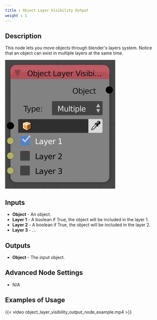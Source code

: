 ```yaml
---
title : Object Layer Visibility Output
weight : 1
---
```


## Description

This node lets you move objects through blender's layers system. Notice
that an object can exist in multiple layers at the same time.

![image](object_layer_visibility_output_node.png)

## Inputs

- **Object** - An object.
- **Layer 1** - A boolean if True, the object will be included in the
    layer 1.
- **Layer 2** - A boolean if True, the object will be included in the
    layer 2.
- **Layer 3** - ...

## Outputs

- **Object** - The input object.

## Advanced Node Settings

- N/A

## Examples of Usage

{{< video object_layer_visibility_output_node_example.mp4 >}}
